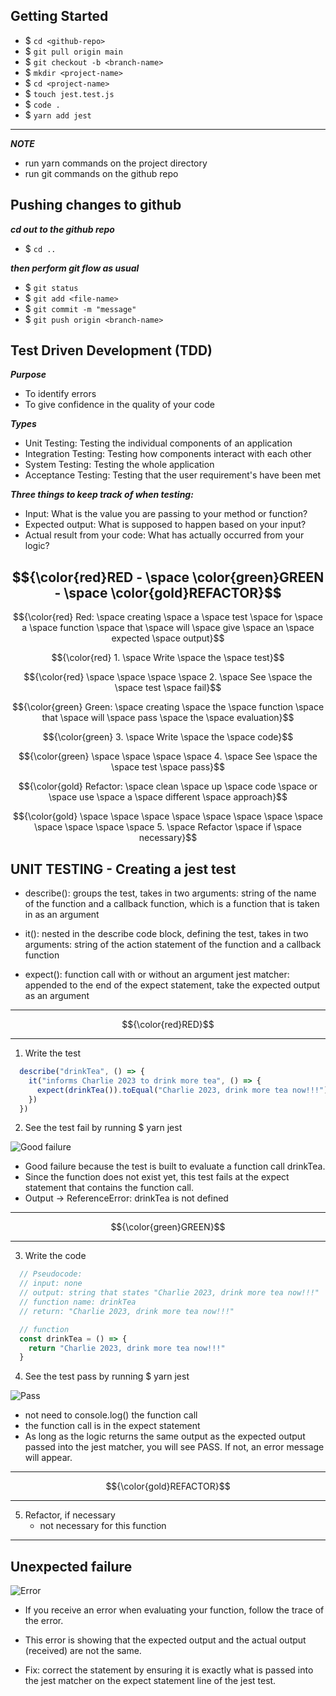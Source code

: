 ## Getting Started
- $ `cd <github-repo>`
- $ `git pull origin main`
- $ `git checkout -b <branch-name>`
- $ `mkdir <project-name>`
- $ `cd <project-name>`
- $ `touch jest.test.js`
- $ `code .`
- $ `yarn add jest`

***
***NOTE***
- run yarn commands on the project directory
- run git commands on the github repo

## Pushing changes to github
***cd out to the github repo***
- $ `cd ..`  

***then perform git flow as usual***
- $ `git status`
- $ `git add <file-name>`
- $ `git commit -m "message"`
- $ `git push origin <branch-name>`

## Test Driven Development (TDD)

***Purpose***
- To identify errors  
- To give confidence in the quality of your code 

***Types***
- Unit Testing: Testing the individual components of an application
- Integration Testing: Testing how components interact with each other
- System Testing: Testing the whole application
- Acceptance Testing: Testing that the user requirement's have been met

***Three things to keep track of when testing:***
- Input: What is the value you are passing to your method or function?
- Expected output: What is supposed to happen based on your input?
- Actual result from your code: What has actually occurred from your logic?

## $${\color{red}RED - \space \color{green}GREEN - \space \color{gold}REFACTOR}$$ 

  $${\color{red} Red: \space creating \space a \space test \space for \space a \space function \space that \space will \space give \space an \space expected \space output}$$

  $${\color{red} 1. \space Write \space the \space test}$$  

  $${\color{red} \space \space \space \space 2. \space See \space the \space test \space fail}$$

  $${\color{green} Green: \space creating \space the \space function \space that \space will \space pass \space the \space evaluation}$$  

  $${\color{green} 3. \space Write \space the \space code}$$  

  $${\color{green} \space \space \space \space 4. \space See \space the \space test \space pass}$$

  $${\color{gold} Refactor: \space clean \space up \space code \space or \space use \space a \space different \space approach}$$  

  $${\color{gold} \space \space \space  \space \space \space  \space \space \space \space \space \space 5. \space Refactor \space if \space necessary}$$

## UNIT TESTING - Creating a jest test
- describe(): groups the test, takes in two arguments:
  string of the name of the function and a callback function, which is a function that is taken in as an argument

- it(): nested in the describe code block, defining the test, takes in two arguments:
  string of the action statement of the function and a callback function

- expect(): function call with or without an argument
jest matcher: appended to the end of the expect statement, take the expected output as an argument

***
$${\color{red}RED}$$
***

1. Write the test
```js
  describe("drinkTea", () => {
    it("informs Charlie 2023 to drink more tea", () => {
      expect(drinkTea()).toEqual("Charlie 2023, drink more tea now!!!")
    })
  })
```

2. See the test fail by running $ yarn jest  

![Good failure](assets/fail.png)  
- Good failure because the test is built to evaluate a function call drinkTea.  
- Since the function does not exist yet, this test fails at the expect statement that contains the function call.  
- Output -> ReferenceError: drinkTea is not defined

***
$${\color{green}GREEN}$$
***

3. Write the code
```js
  // Pseudocode:
  // input: none
  // output: string that states "Charlie 2023, drink more tea now!!!"
  // function name: drinkTea
  // return: "Charlie 2023, drink more tea now!!!"

  // function
  const drinkTea = () => {
    return "Charlie 2023, drink more tea now!!!"
  }
```

4. See the test pass by running $ yarn jest  

![Pass](assets/pass.png)  

  - not need to console.log() the function call
  - the function call is in the expect statement
  - As long as the logic returns the same output as the expected output passed into the jest matcher, you will see PASS. If not, an error message will appear.

***
$${\color{gold}REFACTOR}$$
***

5. Refactor, if necessary  
    - not necessary for this function

***


## Unexpected failure
![Error](assets/unexpected-fail.png)  

- If you receive an error when evaluating your function, follow the trace of the error.

- This error is showing that the expected output and the actual output (received) are not the same.

- Fix: correct the statement by ensuring it is exactly what is passed into the jest matcher on the expect statement line of the jest test.

